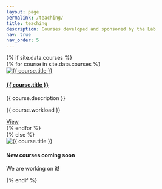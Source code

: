 ```yaml
---
layout: page
permalink: /teaching/
title: teaching
description: Courses developed and sponsored by the Lab
nav: true
nav_order: 5
---
```


<!-- For now, this page is assumed to be a static description of your courses. You can convert it to a collection similar to `_projects/` so that you can have a dedicated page for each course.

Organize your courses by years, topics, or universities, however you like! -->


<div class="container mt-4 text-center">
     {% if site.data.courses %}
    <div class="row">
      <!-- Loop para percorrer os cursos do arquivo .yml -->
      {% for course in site.data.courses %}
        <div class="col-lg-4 col-md-6 mb-4">
            <div class="card card-teaching">
                <a class="img-card" href="{{ course.link }}">
                <img src="{{ site.url }}{{ site.baseurl }}/assets/img/{{ course.img }}" class="card-img-top" alt="{{ course.title }}"> </a>
                <div class="card-content">
                <h4 class="card-title">
                <a href="{{ course.link }}"> {{ course.title }}</a>
                </h4>
                <p class="card-text">{{ course.description }}</p>
                <p class="card-text">{{ course.workload }}</p>
                </div>
                    <div class="card-read-more">
                        <a href="{{ course.link }}" class="btn btn-link btn-block"> View</a>
                    </div>
            </div>
        </div>
      {% endfor %}
    </div>
    {% else %}
    <div class="row">
      <!-- Loop para percorrer os cursos do arquivo .yml -->
        <div class="col-lg-4 col-md-6 mb-4">
            <div class="card card-teaching">
                <img src="{{ site.baseurl }}/assets/img/under_construction_board.png" class="card-img-top" alt="{{ course.title }}">
                <div class="card-content text-center">
                <h4 class="card-title"> New courses coming soon </h4>
                <p class="card-text"> We are working on it!</p>
                </div>
            </div>
        </div>
    </div>
     {% endif %}
  </div>

  
